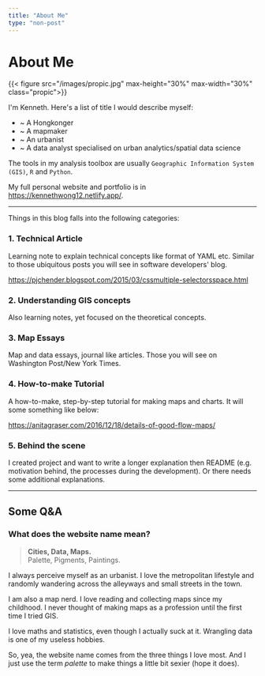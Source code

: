 ```yaml
---
title: "About Me"
type: "non-post"
---
```


# About Me

{{< figure src="/images/propic.jpg" max-height="30%" max-width="30%" class="propic">}}

I'm Kenneth. Here's a list of title I would describe myself:

* ~ A Hongkonger
* ~ A mapmaker
* ~ An urbanist
* ~ A data analyst specialised on urban analytics/spatial data science

The tools in my analysis toolbox are usually `Geographic Information System (GIS)`, `R` and `Python`.

My full personal website and portfolio is in https://kennethwong12.netlify.app/.

---

Things in this blog falls into the following categories:

### 1. Technical Article

Learning note to explain technical concepts like format of YAML etc. Similar to those ubiquitous posts you will see in software developers' blog.

https://pjchender.blogspot.com/2015/03/cssmultiple-selectorsspace.html

### 2. Understanding GIS concepts

Also learning notes, yet focused on the theoretical concepts.

### 3. Map Essays

Map and data essays, journal like articles. Those you will see on Washington Post/New York Times.

### 4. How-to-make Tutorial

A how-to-make, step-by-step tutorial for making maps and charts. It will some something like below:

https://anitagraser.com/2016/12/18/details-of-good-flow-maps/

### 5. Behind the scene

I created project and want to write a longer explanation then README (e.g. motivation behind, the processes during the development). Or there needs some additional explanations.

---

## Some Q&A

### What does the website name mean?

> **Cities, Data, Maps.**  
> Palette, Pigments, Paintings.

I always perceive myself as an urbanist. I love the metropolitan lifestyle and randomly wandering across the alleyways and small streets in the town.

I am also a map nerd. I love reading and collecting maps since my childhood. I never thought of making maps as a profession until the first time I tried GIS.

I love maths and statistics, even though I actually suck at it. Wrangling data is one of my useless hobbies.

So, yea, the website name comes from the three things I love most. And I just use the term *palette* to make things a little bit sexier (hope it does).
